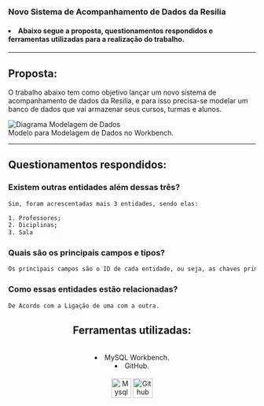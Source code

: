 <h3> Novo Sistema de Acompanhamento de Dados da Resilia </h3>
<h4><li> Abaixo segue a proposta, questionamentos respondidos e ferramentas utilizadas para a realização do trabalho.</li></h4>
<hr>
 <h2> Proposta:</h2>
<p>
O trabalho abaixo tem como objetivo lançar um novo sistema de
acompanhamento de dados da Resilia, e para isso precisa-se modelar um
banco de dados que vai armazenar seus cursos, turmas e alunos.


![Diagrama Modelagem de Dados](https://user-images.githubusercontent.com/112362301/208192321-f2f84873-7de1-4e64-baab-b52a4a4f60f2.png)
<br>
 Modelo para Modelagem de Dados no Workbench.
 <br>
 <hr>
 <h2> Questionamentos respondidos:</h2>
 
 <h3> Existem outras entidades além dessas três? </h3>

```sh
Sim, foram acrescentadas mais 3 entidades, sendo elas:

1. Professores;
2. Diciplinas;
3. Sala


```

<h3> Quais são os principais campos e tipos? </h3>

```sh
Os principais campos são o ID de cada entidade, ou seja, as chaves primárias. Esse campos, em sua totalidade, são INT, pois precisam ser incrementados, como por exemplo a quantidade.

```

<h3> Como essas entidades estão relacionadas? </h3>

```sh
De Acordo com a Ligação de uma com a outra.

```
<div align='center'>

## Ferramentas utilizadas:

</div>
<br>
<div align='center'>

 <li> MySQL Workbench. </li>
 <li> GitHub. </li>

</div>
 <div style="display: inline_block" align = "center"><br>

  <img align="center" alt="Mysql" height="40" width="40" src="https://e7.pngegg.com/pngimages/747/798/png-clipart-mysql-mysql.png" />
  <img align="center" alt="Github" height="40" width="40" src="https://icones.pro/wp-content/uploads/2021/06/symbole-github-violet.png" />
        
</div>
